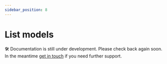 ```yaml
---
sidebar_position: 8
---
```


# List models

🛠️ Documentation is still under development. Please check back again soon. In the meantime [get in touch](mailto:hi@example.com) if you need further support.
